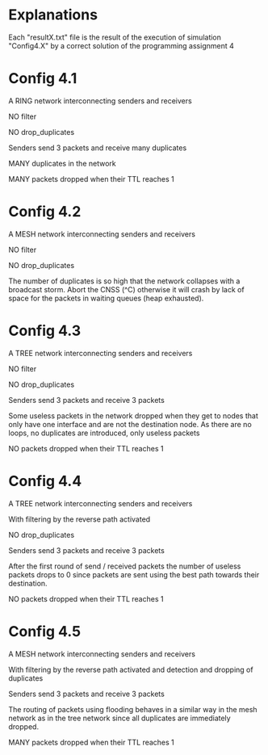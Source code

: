 # Explanations

Each "resultX.txt" file is the result of the execution of simulation
"Config4.X" by a correct solution of the programming assignment 4

# Config 4.1

A RING network interconnecting senders and receivers

NO filter

NO drop_duplicates

Senders send 3 packets and receive many duplicates

MANY duplicates in the network

MANY packets dropped when their TTL reaches 1

# Config 4.2

A MESH network interconnecting senders and receivers

NO filter

NO drop_duplicates

The number of duplicates is so high that the network collapses with a 
broadcast storm. Abort the CNSS (^C) otherwise it will crash by lack
of space for the packets in waiting queues (heap exhausted).

# Config 4.3

A TREE network interconnecting senders and receivers

NO filter

NO drop_duplicates

Senders send 3 packets and receive 3 packets

Some useless packets in the network dropped when they get to nodes
that only have one interface and are not the destination node.
As there are no loops, no duplicates are introduced,
only useless packets

NO packets dropped when their TTL reaches 1

# Config 4.4

A TREE network interconnecting senders and receivers

With filtering by the reverse path activated

NO drop_duplicates

Senders send 3 packets and receive 3 packets

After the first round of send / received packets the number of
useless packets drops to 0 since packets are sent using the
best path towards their destination.

NO packets dropped when their TTL reaches 1

# Config 4.5

A MESH network interconnecting senders and receivers

With filtering by the reverse path activated
and detection and dropping of duplicates 

Senders send 3 packets and receive 3 packets

The routing of packets using flooding behaves in a similar way
in the mesh network as in the tree network since all duplicates
are immediately dropped.


MANY packets dropped when their TTL reaches 1
















